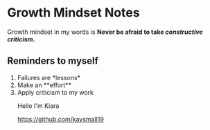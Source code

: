 # Growth Mindset Notes
Growth mindset in my words is **Never be afraid to take _constructive criticism_.**
## Reminders to myself
<ol>
  <li> Failures are *lessons*</li>
  <li> Make an **effort**</li>
  <li> Apply criticism to my work</li>
  
  Hello I'm Kiara
  
https://github.com/kaysmall19

